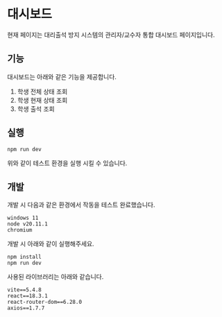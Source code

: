 # 대시보드
현재 페이지는 대리출석 방지 시스템의 관리자/교수자 통합 대시보드 페이지입니다.

## 기능
대시보드는 아래와 같은 기능을 제공합니다.
1. 학생 전체 상태 조회
2. 학생 현재 상태 조회
3. 학생 출석 조회

## 실행
```
npm run dev
```
위와 같이 테스트 환경을 실행 시킬 수 있습니다. 

## 개발
개발 시 다음과 같은 환경에서 작동을 테스트 완료했습니다.
```
windows 11
node v20.11.1
chromium
```

개발 시 아래와 같이 실행해주세요.
```
npm install
npm run dev
```

사용된 라이브러리는 아래와 같습니다.
```
vite==5.4.8
react==18.3.1
react-router-dom==6.28.0
axios==1.7.7
```